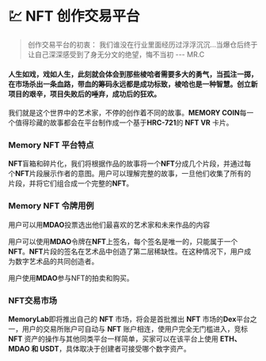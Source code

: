 # 💹 NFT 创作交易平台

> 创作交易平台的初衷： 我们谁没在行业里面经历过浮浮沉沉…当爆仓后终于让自己深深感受到了身无分文的绝望，悔不当初 --- MR.C

#### 人生如戏，戏如人生，此刻就会体会到那些棱哈者需要多大的勇气，当孤注一掷，在市场杀出一条血路，带血的筹码永远都是成功标致，棱哈也是一种智慧。创立新项目的艰辛，项目失败后的唾弃，成功后的狂欢。

我们就是这个世界中的艺术家，不停的创作着不同的故事。**MEMORY COIN**每一个值得珍藏的故事都会在平台制作成一个基于**HRC-721**的 **NFT VR** 卡片。



### Memory NFT 平台特点

**NFT**盲箱和碎片化，我们将根据作品的故事将一个**NFT**分成几个片段，并通过每个**NFT**片段展示作者的意图。用户可以理解完整的故事，一旦他们收集了所有的片段，并将它们组合成一个完整的**NFT**。



### Memory NFT 令牌用例

用户可以用**MDAO**投票选出他们最喜欢的艺术家和未来作品的内容

用户可以使用**MDAO**令牌在**NFT**上签名，每个签名是唯一的，只能属于一个**NFT**。**NFT**片段的签名在艺术品中创造了第二层稀缺性。在这种情况下，用户成为数字艺术品的共同创造者。

用户使用**MDAO**参与NFT的拍卖和购买。



### NFT交易市场

**MemoryLab**即将推出自己的 **NFT** 市场，将会是首批推出 **NFT** 市场的**Dex**平台之一，用户的交易所账户可自动与 **NFT** 账户相连，使用户完全无门槛进入，竞标 **NFT** 资产的操作与其他同类平台一样简单，买家可以在该平台上使用 **ETH、MDAO 和 USDT**，具体取决于创建者可接受哪个数字资产。




